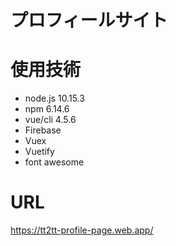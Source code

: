 # プロフィールサイト

# 使用技術

- node.js 10.15.3
- npm 6.14.6
- vue/cli 4.5.6
- Firebase
- Vuex
- Vuetify
- font awesome

# URL

<https://tt2tt-profile-page.web.app/>
